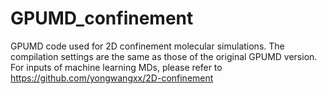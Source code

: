 # GPUMD_confinement
GPUMD code used for 2D confinement molecular simulations. The compilation settings are the same as those of the original GPUMD version. For inputs of machine learning MDs, please refer to https://github.com/yongwangxx/2D-confinement
